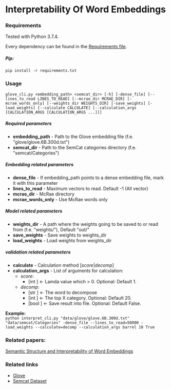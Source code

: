 # Interpretability Of Word Embeddings

### **Requirements**

Tested with Python 3.7.4.<br>

Every dependency can be found in the [Requirements file](requirements.txt).

##### **Pip:**

`pip install -r requirements.txt`

### **Usage**

`
glove_cli.py <embedding_path> <semcat_dir>
             [-h] [-dense_file] [--lines_to_read LINES_TO_READ]
                  [--mcrae_dir MCRAE_DIR] [-mcrae_words_only]
                  [--weights_dir WEIGHTS_DIR] [-save_weights]
                  [-load_weights] [--calculate CALCULATE]
                  [--calculation_args [CALCULATION_ARGS [CALCULATION_ARGS ...]]]
`

##### **Required parameters**
- **embedding_path** - Path to the Glove embedding file (f.e. "glove/glove.6B.300d.txt")
- **semcat_dir** - Path to the SemCat categories directory (f.e. "semcat/Categories")
##### **Embedding related parameters**
- **dense_file** - If embedding_path points to a dense embedding file, mark it with this parameter
- **lines_to_read** - Maximum vectors to read. Default -1 (All vector)
- **mcrae_dir** - McRae directory
- **mcrae_words_only** - Use McRae words only
##### **Model related parameters**
- **weights_dir** - A path where the weights going to be saved to or read from (f.e. "weights/"), 
                    Default "out/"
- **save_weights** - Save weights to weights_dir
- **load_weights** - Load weights from weights_dir
##### **validation related parameters**
- **calculate** - Calculation method \[_score_|_decomp_\]
- **calculation_args** - List of arguments for calculation:
  - _score_: <br>
    - \[int \] <- Lamda value which > 0. Optional: Default 1.
  - _decomp_: <br>
    - \[str \] <- The word to decompose <br>
    - \[int \] <- The top X category. Optional: Default 20. <br>
    - \[bool \] <- Save result into file. Optional: Default False.

**Example:**<br>
`python interpret_cli.py "data/glove/glove.6B.300d.txt"
"data/semcat/Categories"
-dense_file
--lines_to_read=50000
-load_weights
--calculate=decomp
--calculation_args
barrel
10
True`

### **Related papers:** 

[Semantic Structure and Interpretability of Word Embeddings](https://arxiv.org/pdf/1711.00331.pdf)

### **Related links**

- [Glove](https://nlp.stanford.edu/projects/glove/)<br>
- [Semcat Dataset](https://github.com/avaapm/SEMCATdataset2018)
